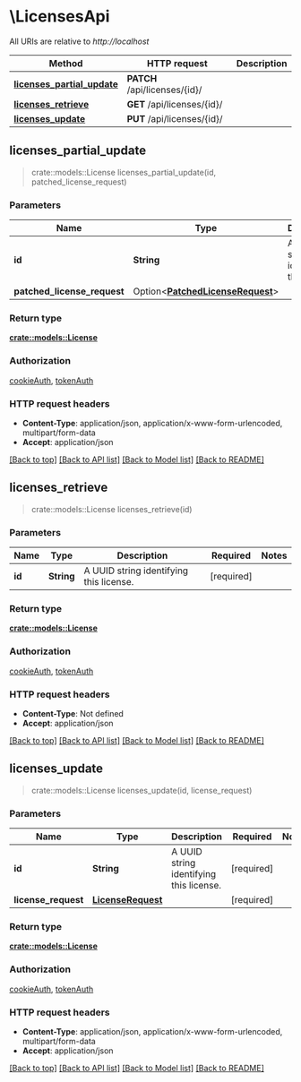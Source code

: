 # \LicensesApi

All URIs are relative to *http://localhost*

Method | HTTP request | Description
------------- | ------------- | -------------
[**licenses_partial_update**](LicensesApi.md#licenses_partial_update) | **PATCH** /api/licenses/{id}/ | 
[**licenses_retrieve**](LicensesApi.md#licenses_retrieve) | **GET** /api/licenses/{id}/ | 
[**licenses_update**](LicensesApi.md#licenses_update) | **PUT** /api/licenses/{id}/ | 



## licenses_partial_update

> crate::models::License licenses_partial_update(id, patched_license_request)


### Parameters


Name | Type | Description  | Required | Notes
------------- | ------------- | ------------- | ------------- | -------------
**id** | **String** | A UUID string identifying this license. | [required] |
**patched_license_request** | Option<[**PatchedLicenseRequest**](PatchedLicenseRequest.md)> |  |  |

### Return type

[**crate::models::License**](License.md)

### Authorization

[cookieAuth](../README.md#cookieAuth), [tokenAuth](../README.md#tokenAuth)

### HTTP request headers

- **Content-Type**: application/json, application/x-www-form-urlencoded, multipart/form-data
- **Accept**: application/json

[[Back to top]](#) [[Back to API list]](../README.md#documentation-for-api-endpoints) [[Back to Model list]](../README.md#documentation-for-models) [[Back to README]](../README.md)


## licenses_retrieve

> crate::models::License licenses_retrieve(id)


### Parameters


Name | Type | Description  | Required | Notes
------------- | ------------- | ------------- | ------------- | -------------
**id** | **String** | A UUID string identifying this license. | [required] |

### Return type

[**crate::models::License**](License.md)

### Authorization

[cookieAuth](../README.md#cookieAuth), [tokenAuth](../README.md#tokenAuth)

### HTTP request headers

- **Content-Type**: Not defined
- **Accept**: application/json

[[Back to top]](#) [[Back to API list]](../README.md#documentation-for-api-endpoints) [[Back to Model list]](../README.md#documentation-for-models) [[Back to README]](../README.md)


## licenses_update

> crate::models::License licenses_update(id, license_request)


### Parameters


Name | Type | Description  | Required | Notes
------------- | ------------- | ------------- | ------------- | -------------
**id** | **String** | A UUID string identifying this license. | [required] |
**license_request** | [**LicenseRequest**](LicenseRequest.md) |  | [required] |

### Return type

[**crate::models::License**](License.md)

### Authorization

[cookieAuth](../README.md#cookieAuth), [tokenAuth](../README.md#tokenAuth)

### HTTP request headers

- **Content-Type**: application/json, application/x-www-form-urlencoded, multipart/form-data
- **Accept**: application/json

[[Back to top]](#) [[Back to API list]](../README.md#documentation-for-api-endpoints) [[Back to Model list]](../README.md#documentation-for-models) [[Back to README]](../README.md)

